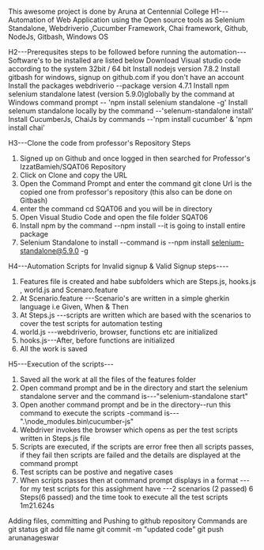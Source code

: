 This awesome project is done by Aruna at Centennial College
H1---Automation of Web Application using the Open source tools as Selenium Standalone, Webdriverio ,Cucumber Framework, Chai framework, Github, NodeJs, Gitbash, Windows OS

H2---Prerequsites steps to be followed before running the automation---
Software's to be installed are listed below
Download Visual studio code according to the system 32bit / 64 bit
Install nodejs version 7.8.2 
Install gitbash for windows, signup on github.com if you don't have an account
Install the packages webdriverio --package version 4.7.1
Install npm selenium standalone latest (version 5.9.0)globally by the command at Windows command prompt -- 'npm install selenium standalone -g'
Install selenum standalone locally by the command --'selenum-standalone install'
Install CucumberJs, ChaiJs by commands --'npm install cucumber' & 'npm install chai'

H3---Clone the code from professor's Repository
Steps
1. Signed up on Github and once logged in then searched for Professor's IzzatBamieh/SQAT06 Repository
2. Click on Clone and copy the URL 
3. Open the Command Prompt and enter the command git clone <url> Url is the copied one from professor's repository  (this also can be done on Gitbash)
4. enter the command cd SQAT06 and you will be in directory
5. Open Visual Studio Code and open the file folder SQAT06 
6. Install npm by the command --npm install --it is going to install entire package 
7. Selenium Standalone to install --command is --npm install selenium-standalone@5.9.0 -g


H4---Automation Scripts for Invalid signup & Valid Signup steps----
1. Features file is created and habe subfolders which are Steps.js, hooks.js , world.js and Scenaro.feature
2. At Scenario.feature ---Scenario's are written in a simple gherkin language i.e Given, When & Then
3. At Steps.js ---scripts are written which are based with the scenarios to cover the test scripts for automation testing
4. world.js ---webdriverio, browser, functions etc are initialized 
5. hooks.js---After, before functions are initialized 
6. All the work is saved

H5---Execution of the scripts---
1. Saved all the work at all the files of the features folder
2. Open command prompt and be in the directory and start the selenium standalone server and the command is---"selenium-standalone start"
3. Open another command prompt and be in the directory--run this command to execute the scripts -command is---".\node_modules\.bin\cucumber-js"
4. Webdriver invokes the browser which opens as per the test scripts written in Steps.js file 
5. Scripts are executed, if the scripts are error free then all scripts passes, if they fail then scripts are failed and the details are displayed at the command prompt
6. Test scripts can be postive and negative cases 
7. When scripts passes then at command prompt displays in a format ---for my test scripts for this assighment have ---2 scenarios (2 passed) 6 Steps(6 passed) and the time took to execute all the test scripts 1m21.624s


Adding files, committing and Pushing to github repository
Commands are 
git status
git add file name
git commit -m "updated code"
git push arunanageswar 



